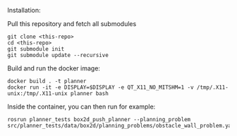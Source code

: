 Installation:

Pull this repository and fetch all submodules
```
git clone <this-repo>
cd <this-repo>
git submodule init
git submodule update --recursive

```

Build and run the docker image:

```
docker build . -t planner
docker run -it -e DISPLAY=$DISPLAY -e QT_X11_NO_MITSHM=1 -v /tmp/.X11-unix:/tmp/.X11-unix planner bash
```

Inside the container, you can then run for example:
```
rosrun planner_tests box2d_push_planner --planning_problem src/planner_tests/data/box2d/planning_problems/obstacle_wall_problem.yaml
```
